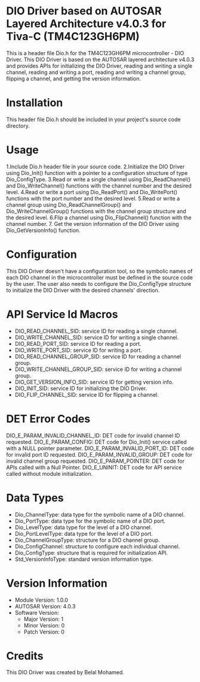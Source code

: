 # **DIO Driver based on AUTOSAR Layered Architecture v4.0.3 for Tiva-C (TM4C123GH6PM)**
This is a header file Dio.h for the TM4C123GH6PM microcontroller - DIO Driver. This DIO Driver is based on the AUTOSAR layered architecture v4.0.3 and provides APIs for initializing the DIO Driver, reading and writing a single channel, reading and writing a port, reading and writing a channel group, flipping a channel, and getting the version information.

# **Installation**
This header file Dio.h should be included in your project's source code directory.

# **Usage**
1.Include Dio.h header file in your source code.
2.Initialize the DIO Driver using Dio_Init() function with a pointer to a configuration structure of type Dio_ConfigType.
3.Read or write a single channel using Dio_ReadChannel() and Dio_WriteChannel() functions with the channel number and the desired level.
4.Read or write a port using Dio_ReadPort() and Dio_WritePort() functions with the port number and the desired level.
5.Read or write a channel group using Dio_ReadChannelGroup() and Dio_WriteChannelGroup() functions with the channel group structure and the desired level.
6.Flip a channel using Dio_FlipChannel() function with the channel number.
7. Get the version information of the DIO Driver using Dio_GetVersionInfo() function.

# **Configuration**
This DIO Driver doesn't have a configuration tool, so the symbolic names of each DIO channel in the microcontroller must be defined in the source code by the user. The user also needs to configure the Dio_ConfigType structure to initialize the DIO Driver with the desired channels' direction.

# **API Service Id Macros**
- DIO_READ_CHANNEL_SID: service ID for reading a single channel.
- DIO_WRITE_CHANNEL_SID: service ID for writing a single channel.
- DIO_READ_PORT_SID: service ID for reading a port.
- DIO_WRITE_PORT_SID: service ID for writing a port.
- DIO_READ_CHANNEL_GROUP_SID: service ID for reading a channel group.
- DIO_WRITE_CHANNEL_GROUP_SID: service ID for writing a channel group.
- DIO_GET_VERSION_INFO_SID: service ID for getting version info.
- DIO_INIT_SID: service ID for initializing the DIO Driver.
- DIO_FLIP_CHANNEL_SID: service ID for flipping a channel.

# **DET Error Codes**
DIO_E_PARAM_INVALID_CHANNEL_ID: DET code for invalid channel ID requested.
DIO_E_PARAM_CONFIG: DET code for Dio_Init() service called with a NULL pointer parameter.
DIO_E_PARAM_INVALID_PORT_ID: DET code for invalid port ID requested.
DIO_E_PARAM_INVALID_GROUP: DET code for invalid channel group requested.
DIO_E_PARAM_POINTER: DET code for APIs called with a Null Pointer.
DIO_E_UNINIT: DET code for API service called without module initialization.

# **Data Types**
- Dio_ChannelType: data type for the symbolic name of a DIO channel.
- Dio_PortType: data type for the symbolic name of a DIO port.
- Dio_LevelType: data type for the level of a DIO channel.
- Dio_PortLevelType: data type for the level of a DIO port.
- Dio_ChannelGroupType: structure for a DIO channel group.
- Dio_ConfigChannel: structure to configure each individual channel.
- Dio_ConfigType: structure that is required for initialization API.
- Std_VersionInfoType: standard version information type.

# **Version Information**
- Module Version: 1.0.0
- AUTOSAR Version: 4.0.3
- Software Version:
    - Major Version: 1
    - Minor Version: 0
    - Patch Version: 0

# **Credits**
This DIO Driver was created by Belal Mohamed.
